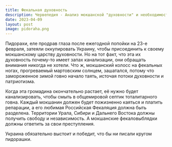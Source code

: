 ```yaml
---
title: Фекальная духовность
description: Червепедия - Анализ мокшанской "духовности" и необходимости раздела Российской Федерации.
date: 2023-04-09
layout: post
image: pidoraha.png
---
```


<p>Пидорахи, еле продрав глаза после ежегодной попойки на 23-е февраля, затеяли оккупировать Украину, чтобы присоединить к своему мокшанскому царству духовности. Но на тот факт, что эта их духовность почему-то имеет запах канализации, они обращать внимания никогда не хотели. Что ж, мокшанский колосс на фекальных ногах, прогреваемый мартовским солнцем, зашатался, потому что замороженное зимой говно начало таять, источая потоки духовности и патриотизма.</p>

<p>Когда эта громадина окончательно растает, её нужно будет канализировать, чтобы смыть в общемировой септик тоталитарного говна. Каждый мокшанин должен будет пожизненно каяться и платить репарации, а его любимая Российская Фекаляция должна быть разделена. Территории Урала, Сибири и Дальнего Востока должны получить свободу и независимость. А мокшанские фекаловыблядки должны ответить за свои преступления.</p>

<p>Украина обязательно выстоит и победит, что бы ни писали кругом пидорашки.</p>